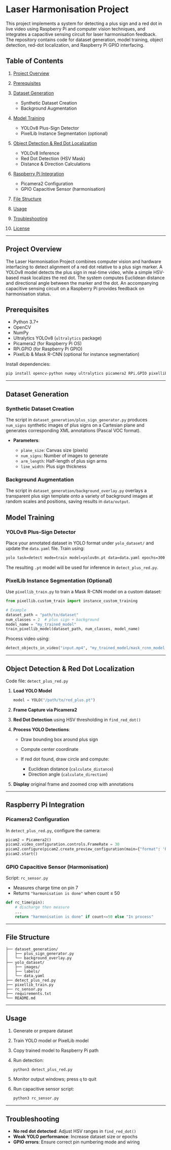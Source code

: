 # Laser Harmonisation Project

This project implements a system for detecting a plus sign and a red dot in live video using Raspberry Pi and computer vision techniques, and integrates a capacitive sensing circuit for laser harmonisation feedback. The repository contains code for dataset generation, model training, object detection, red-dot localization, and Raspberry Pi GPIO interfacing.

## Table of Contents

1. [Project Overview](#project-overview)
2. [Prerequisites](#prerequisites)
3. [Dataset Generation](#dataset-generation)

   * Synthetic Dataset Creation
   * Background Augmentation
4. [Model Training](#model-training)

   * YOLOv8 Plus-Sign Detector
   * PixelLib Instance Segmentation (optional)
5. [Object Detection & Red Dot Localization](#object-detection--red-dot-localization)

   * YOLOv8 Inference
   * Red Dot Detection (HSV Mask)
   * Distance & Direction Calculations
6. [Raspberry Pi Integration](#raspberry-pi-integration)

   * Picamera2 Configuration
   * GPIO Capacitive Sensor (harmonisation)
7. [File Structure](#file-structure)
8. [Usage](#usage)
9. [Troubleshooting](#troubleshooting)
10. [License](#license)

---

## Project Overview

The Laser Harmonisation Project combines computer vision and hardware interfacing to detect alignment of a red dot relative to a plus sign marker. A YOLOv8 model detects the plus sign in real-time video, while a simple HSV-based mask localizes the red dot. The system computes Euclidean distance and directional angle between the marker and the dot. An accompanying capacitive sensing circuit on a Raspberry Pi provides feedback on harmonisation status.

## Prerequisites

* Python 3.7+
* OpenCV
* NumPy
* Ultralytics YOLOv8 (`ultralytics` package)
* Picamera2 (for Raspberry Pi OS)
* RPi.GPIO (for Raspberry Pi GPIO)
* PixelLib & Mask R-CNN (optional for instance segmentation)

Install dependencies:

```bash
pip install opencv-python numpy ultralytics picamera2 RPi.GPIO pixellib
```

---

## Dataset Generation

### Synthetic Dataset Creation

The script in `dataset_generation/plus_sign_generator.py` produces `num_signs` synthetic images of plus signs on a Cartesian plane and generates corresponding XML annotations (Pascal VOC format).

* **Parameters**:

  * `plane_size`: Canvas size (pixels)
  * `num_signs`: Number of images to generate
  * `arm_length`: Half-length of plus sign arms
  * `line_width`: Plus sign thickness

### Background Augmentation

The script in `dataset_generation/background_overlay.py` overlays a transparent plus sign template onto a variety of background images at random scales and positions, saving results in `data/output`.

## Model Training

### YOLOv8 Plus-Sign Detector

Place your annotated dataset in YOLO format under `yolo_dataset/` and update the `data.yaml` file. Train using:

```bash
yolo task=detect mode=train model=yolov8n.pt data=data.yaml epochs=300 imgsz=640
```

The resulting `.pt` model will be used for inference in `detect_plus_red.py`.

### PixelLib Instance Segmentation (Optional)

Use `pixellib_train.py` to train a Mask R-CNN model on a custom dataset:

```python
from pixellib.custom_train import instance_custom_training

# Example
dataset_path = "path/to/dataset"
num_classes = 2  # plus sign + background
model_name = "my_trained_model"
train_pixellib_model(dataset_path, num_classes, model_name)
```

Process video using:

```python
detect_objects_in_video("input.mp4", "my_trained_model/mask_rcnn_model.h5", "output.mp4")
```

---

## Object Detection & Red Dot Localization

Code file: `detect_plus_red.py`

1. **Load YOLO Model**

   ```python
   model = YOLO("/path/to/red_plus.pt")
   ```

2. **Frame Capture via Picamera2**

3. **Red Dot Detection** using HSV thresholding in `find_red_dot()`

4. **Process YOLO Detections**:

   * Draw bounding box around plus sign
   * Compute center coordinate
   * If red dot found, draw circle and compute:

     * Euclidean distance (`calculate_distance`)
     * Direction angle (`calculate_direction`)

5. **Display** original frame and zoomed crop with annotations

---

## Raspberry Pi Integration

### Picamera2 Configuration

In `detect_plus_red.py`, configure the camera:

```python
picam2 = Picamera2()
picam2.video_configuration.controls.FrameRate = 30
picam2.configure(picam2.create_preview_configuration(main={"format": 'RGB888', "size": (1280, 720)}))
picam2.start()
```

### GPIO Capacitive Sensor (Harmonisation)

Script: `rc_sensor.py`

* Measures charge time on pin 7
* Returns `"harmonisation is done"` when count ≤ 50

```python
def rc_time(pin):
    # discharge then measure
    ...
    return "harmonisation is done" if count<=50 else "In process"
```

---

## File Structure

```
├── dataset_generation/
│   ├── plus_sign_generator.py
│   └── background_overlay.py
├── yolo_dataset/
│   ├── images/
│   ├── labels/
│   └── data.yaml
├── detect_plus_red.py
├── pixellib_train.py
├── rc_sensor.py
├── requirements.txt
└── README.md
```

---

## Usage

1. Generate or prepare dataset
2. Train YOLO model or PixelLib model
3. Copy trained model to Raspberry Pi path
4. Run detection:

   ```bash
   python3 detect_plus_red.py
   ```
5. Monitor output windows; press `q` to quit
6. Run capacitive sensor script:

   ```bash
   python3 rc_sensor.py
   ```

---

## Troubleshooting

* **No red dot detected**: Adjust HSV ranges in `find_red_dot()`
* **Weak YOLO performance**: Increase dataset size or epochs
* **GPIO errors**: Ensure correct pin numbering mode and wiring


